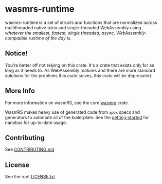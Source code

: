 # wasmrs-runtime

wasmrs-runtime is a set of structs and functions that are normalized across multithreaded native tokio and single-threaded WebAssembly using *whatever the smallest, fastest, single threaded, async, WebAssembly-compatible runtime of the day is*.

## Notice!

You're better off not relying on this crate. It's a crate that exists only for as long as it needs to. As WebAssembly matures and there are more standard solutions for the problems this crate solves, this crate will be deprecated.

## More Info

For more information on wasmRS, see the core [wasmrs](https://github.com/nanobus/iota/blob/main/rust/crates/wasmrs/README.md) crate.

WasmRS makes heavy use of generated code from `apex` specs and generators to automate all of the boilerplate. See the [getting-started](https://github.com/nanobus/nanobus/blob/main/docs/getting-started.md) for nanobus for up-to-date usage.

## Contributing

See [CONTRIBUTING.md](https://github.com/nanobus/iota/blob/main/CONTRIBUTING.md)

## License

See the root [LICENSE.txt](https://github.com/nanobus/iota/blob/main/LICENSE.txt)



